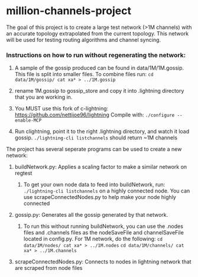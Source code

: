 # million-channels-project
The goal of this project is to create a large test network (>1M channels) with an accurate topology extrapolated from the current topology. 
This network will be used for testing routing algorithms and channel syncing.

### Instructions on how to run without regenerating the network:

1. A sample of the gossip produced can be found in data/1M/1M.gossip. 
    This file is split into smaller files. To combine files run:
    `cd data/1M/gossip/
    cat xa* > ../1M.gossip`

2. rename 1M.gossip to gossip_store and copy it into .lightning directory that you are working in. 

3. You MUST use this fork of c-lightning: https://github.com/nettijoe96/lightning 
    Compile with:
    `./configure --enable-MCP`

4. Run clightning, point it to the right .lightning directory, and watch it load gossip. 
    `./lightning-cli listchannels` should return ~1M channels  

The project has several seperate programs can be used to create a new network:

1. buildNetwork.py: Applies a scaling factor to make a similar network on regtest
    1. To get your own node data to feed into buildNetwork, run:
     `./lightning-cli listchannels` on a highly connected node. You can use scrapeConnectedNodes.py to help make your node highly connected

2. gossip.py: Generates all the gossip generated by that network.
    1. To run this without running buildNetwork, you can use the .nodes files and .channels files as the nodeSaveFile and channelSaveFile located in config.py. 
        For 1M network, do the following:
        `cd data/1M/nodes/
        cat xa* > ../1M.nodes`
        `cd data/1M/channels/
        cat xa* > ../1M.channels`
        
3. scrapeConnectedNodes.py: Connects to nodes in lightning network that are scraped from node files


